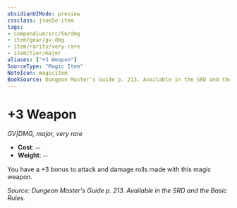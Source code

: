```yaml
---
obsidianUIMode: preview
cssclass: json5e-item
tags:
- compendium/src/5e/dmg
- item/gear/gv-dmg
- item/rarity/very-rare
- item/tier/major
aliases: ["+3 Weapon"]
SourceType: "Magic Item"
NoteIcon: magicitem
BookSource: Dungeon Master's Guide p. 213. Available in the SRD and the Basic Rules.
---
```

# +3 Weapon
*GV|DMG, major, very rare*  

- **Cost**: ⏤
- **Weight**: ⏤

You have a +3 bonus to attack and damage rolls made with this magic weapon.

*Source: Dungeon Master's Guide p. 213. Available in the SRD and the Basic Rules.*